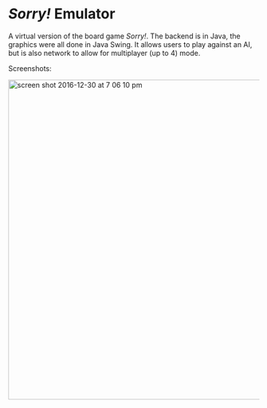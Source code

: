 # <i>Sorry!</i> Emulator
A virtual version of the board game <i>Sorry!</i>. The backend is in Java, the graphics were all done in Java Swing. It allows users to play against an AI, but is also network to allow for multiplayer (up to 4) mode. 

Screenshots:

<img width="641" alt="screen shot 2016-12-30 at 7 06 10 pm" src="https://cloud.githubusercontent.com/assets/9397381/21574972/027b8010-cecc-11e6-827d-45a5f93f6add.png">
